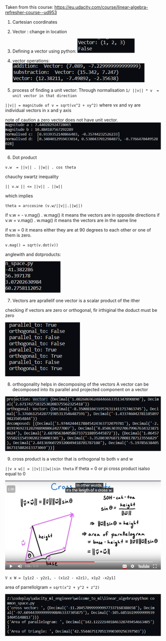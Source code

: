 Taken from this course: 
https://eu.udacity.com/course/linear-algebra-refresher-course--ud953

1. Cartesian coordinates
2. Vector : change in location

3. Defining a vector using python:
![](vector_basic.png)

4. vector operations:
![](vector_operation.png)

5. process of finding a unit vector:
Through normalisation
`1/ ||v|| * v  = unit vector in that direction`

`||v|| = magnitude of v = sqrt(vx^2 + vy^2)`
where vx and vy are individual vectors in x and y axis

note of caution a zero vector does not have unit vector.
![](vector_normalisation.png)

6.  Dot product

`v.w  = ||v|| . ||w|| . cos theta`

chauchy swartz inequality 

`|| v.w || <= ||v|| . ||w||`

which implies

`theta = arccosine (v.w/||v||.||w||)`

if v.w = - v.mag() . w.mag() it means the vectors are in opposite directions
if v.w = v.mag() . w.mag() it means the vectors are in the same line

if v.w = 0 it means either they are at 90 degrees to each other or one of them is zero.

`v.mag() = sqrt(v.dot(v))`

anglewith and dotproducts:

![](vector_dotproduct.png)

7. Vectors are aprallelif one vector is a scalar product of the ither

checking if vectors are zero or orthogonal, fir irthiginal the doduct must be zero

![](vector_parallel.png)

8. orthogonality helps in decomposing of the vectors
A vector can be decomposed into its parallel and projected component on a vector

![](vector_projection.png)

9. cross product
is a vector that is orthogonal to both v and w

`||v x w|| = ||v||||w||sin theta`
if theta = 0 or pi cross product isalso equal to 0

![](cross_product_geometric_implication.png)

`V x W = [y1z2 - y2z1, - (x1z2 - x2z1), x1y2 -x2y1]`

area of parrellolgram = `sqrt(x^2 + y^2 + z^2)`

![](vector_cross_product.png)



